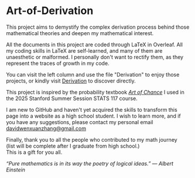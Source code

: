 # Art-of-Derivation

This project aims to demystify the complex derivation process behind those mathematical theories and deepen my mathematical interest. 

All the documents in this project are coded through LaTeX in Overleaf. All my coding skills in LaTeX are self-learned, and many of them are unaesthetic or malformed. I personally don't want to rectify them, as they represent the traces of growth in my code. 

You can visit the left column and use the file "Derivation" to enjoy those projects, or kindly visit [Derivation](https://github.com/davidwenxuanzhang/Art-of-Derivation/tree/main/Derivation) to discover directly. 

This project is inspired by the probability textbook [*Art of Chance*](https://dlsun.github.io/skis/) I used in the 2025 Stanford Summer Session STATS 117 course.

I am new to GitHub and haven't yet acquired the skills to transform this page into a website as a high school student. I wish to learn more, and if you have any suggestions, please contact my personal email [davidwenxuanzhang@gmail.com](mailto:davidwenxuanzhang@gmail.com)

Finally, thank you to all the people who contributed to my math journey\
(list will be complete after I graduate from high school.)\
This is a gift for you all.

*“Pure mathematics is in its way the poetry of logical ideas.” ― Albert Einstein*
